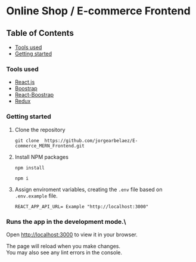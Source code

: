 # Online Shop / E-commerce Frontend

## Table of Contents

- [Tools used](#tools-used)
- [Getting started](#getting-started)


### Tools used

 
* [React.js](https://reactjs.org/) 
* [Boostrap](https://getbootstrap.com/)
* [React-Boostrap](https://react-bootstrap.github.io/) 
* [Redux](https://redux.js.org/) 


### Getting started


1. Clone the repository
   ```
   git clone  https://github.com/jorgearbelaez/E-commerce_MERN_Frontend.git
   ```
   
   
2. Install NPM packages 
   ```
   npm install
   ```
   ```
   npm i
   ```
   
3. Assign enviroment variables, creating the `.env` file based on `.env.example` file.

   ```
   REACT_APP_API_URL= Example "http://localhost:3000"
   ```
   
###  Runs the app in the development mode.\

Open [http://localhost:3000](http://localhost:3000) to view it in your browser.

The page will reload when you make changes.\
You may also see any lint errors in the console.



